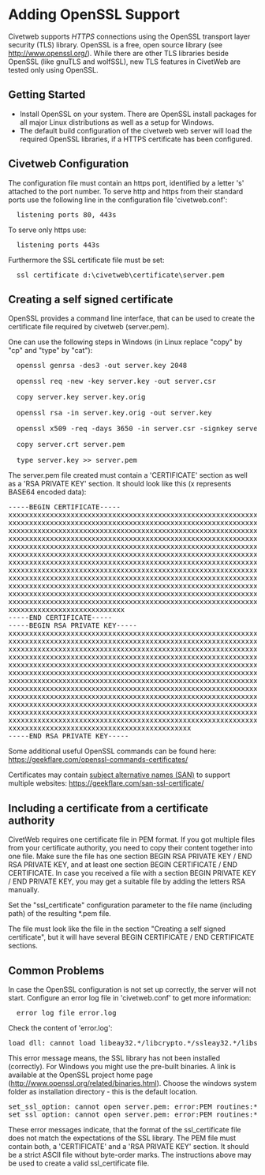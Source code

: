 Adding OpenSSL Support
=====

Civetweb supports *HTTPS* connections using the OpenSSL transport layer
security (TLS) library. OpenSSL is a free, open source library (see
http://www.openssl.org/). While there are other TLS libraries beside OpenSSL (like gnuTLS and wolfSSL), new TLS features in CivetWeb are tested only using OpenSSL.


Getting Started
----

- Install OpenSSL on your system. There are OpenSSL install packages for all
  major Linux distributions as well as a setup for Windows.
- The default build configuration of the civetweb web server will load the
  required OpenSSL libraries, if a HTTPS certificate has been configured.


Civetweb Configuration
----

The configuration file must contain an https port, identified by a letter 's'
attached to the port number.
To serve http and https from their standard ports use the following line in
the configuration file 'civetweb.conf':
<pre>
  listening_ports 80, 443s
</pre>
To serve only https use:
<pre>
  listening_ports 443s
</pre>

Furthermore the SSL certificate file must be set:
<pre>
  ssl_certificate d:\civetweb\certificate\server.pem
</pre>


Creating a self signed certificate
----

OpenSSL provides a command line interface, that can be used to create the
certificate file required by civetweb (server.pem).

One can use the following steps in Windows (in Linux replace "copy" by "cp"
and "type" by "cat"):

<pre>
  openssl genrsa -des3 -out server.key 2048

  openssl req -new -key server.key -out server.csr

  copy server.key server.key.orig

  openssl rsa -in server.key.orig -out server.key

  openssl x509 -req -days 3650 -in server.csr -signkey server.key -out server.crt

  copy server.crt server.pem

  type server.key >> server.pem
</pre>

The server.pem file created must contain a 'CERTIFICATE' section as well as a
'RSA PRIVATE KEY' section. It should look like this (x represents BASE64
encoded data):

<pre>
-----BEGIN CERTIFICATE-----
xxxxxxxxxxxxxxxxxxxxxxxxxxxxxxxxxxxxxxxxxxxxxxxxxxxxxxxxxxxxxxxx
xxxxxxxxxxxxxxxxxxxxxxxxxxxxxxxxxxxxxxxxxxxxxxxxxxxxxxxxxxxxxxxx
xxxxxxxxxxxxxxxxxxxxxxxxxxxxxxxxxxxxxxxxxxxxxxxxxxxxxxxxxxxxxxxx
xxxxxxxxxxxxxxxxxxxxxxxxxxxxxxxxxxxxxxxxxxxxxxxxxxxxxxxxxxxxxxxx
xxxxxxxxxxxxxxxxxxxxxxxxxxxxxxxxxxxxxxxxxxxxxxxxxxxxxxxxxxxxxxxx
xxxxxxxxxxxxxxxxxxxxxxxxxxxxxxxxxxxxxxxxxxxxxxxxxxxxxxxxxxxxxxxx
xxxxxxxxxxxxxxxxxxxxxxxxxxxxxxxxxxxxxxxxxxxxxxxxxxxxxxxxxxxxxxxx
xxxxxxxxxxxxxxxxxxxxxxxxxxxxxxxxxxxxxxxxxxxxxxxxxxxxxxxxxxxxxxxx
xxxxxxxxxxxxxxxxxxxxxxxxxxxxxxxxxxxxxxxxxxxxxxxxxxxxxxxxxxxxxxxx
xxxxxxxxxxxxxxxxxxxxxxxxxxxxxxxxxxxxxxxxxxxxxxxxxxxxxxxxxxxxxxxx
xxxxxxxxxxxxxxxxxxxxxxxxxxxxxxxxxxxxxxxxxxxxxxxxxxxxxxxxxxxxxxxx
xxxxxxxxxxxxxxxxxxxxxxxxxxxxxxxxxxxxxxxxxxxxxxxxxxxxxxxxxxxxxxxx
xxxxxxxxxxxxxxxxxxxxxxxxxxxx
-----END CERTIFICATE-----
-----BEGIN RSA PRIVATE KEY-----
xxxxxxxxxxxxxxxxxxxxxxxxxxxxxxxxxxxxxxxxxxxxxxxxxxxxxxxxxxxxxxxx
xxxxxxxxxxxxxxxxxxxxxxxxxxxxxxxxxxxxxxxxxxxxxxxxxxxxxxxxxxxxxxxx
xxxxxxxxxxxxxxxxxxxxxxxxxxxxxxxxxxxxxxxxxxxxxxxxxxxxxxxxxxxxxxxx
xxxxxxxxxxxxxxxxxxxxxxxxxxxxxxxxxxxxxxxxxxxxxxxxxxxxxxxxxxxxxxxx
xxxxxxxxxxxxxxxxxxxxxxxxxxxxxxxxxxxxxxxxxxxxxxxxxxxxxxxxxxxxxxxx
xxxxxxxxxxxxxxxxxxxxxxxxxxxxxxxxxxxxxxxxxxxxxxxxxxxxxxxxxxxxxxxx
xxxxxxxxxxxxxxxxxxxxxxxxxxxxxxxxxxxxxxxxxxxxxxxxxxxxxxxxxxxxxxxx
xxxxxxxxxxxxxxxxxxxxxxxxxxxxxxxxxxxxxxxxxxxxxxxxxxxxxxxxxxxxxxxx
xxxxxxxxxxxxxxxxxxxxxxxxxxxxxxxxxxxxxxxxxxxxxxxxxxxxxxxxxxxxxxxx
xxxxxxxxxxxxxxxxxxxxxxxxxxxxxxxxxxxxxxxxxxxxxxxxxxxxxxxxxxxxxxxx
xxxxxxxxxxxxxxxxxxxxxxxxxxxxxxxxxxxxxxxxxxxxxxxxxxxxxxxxxxxxxxxx
xxxxxxxxxxxxxxxxxxxxxxxxxxxxxxxxxxxxxxxxxxxxxxxxxxxxxxxxxxxxxxxx
xxxxxxxxxxxxxxxxxxxxxxxxxxxxxxxxxxxxxxxxxxxx
-----END RSA PRIVATE KEY-----
</pre>

Some additional useful OpenSSL commands can be found here: https://geekflare.com/openssl-commands-certificates/

Certificates may contain [subject alternative names (SAN)](https://en.wikipedia.org/wiki/Subject_Alternative_Name) 
to support multiple websites: https://geekflare.com/san-ssl-certificate/


Including a certificate from a certificate authority
----

CivetWeb requires one certificate file in PEM format.
If you got multiple files from your certificate authority,
you need to copy their content together into one file.
Make sure the file has one section BEGIN RSA PRIVATE KEY /
END RSA PRIVATE KEY, and at least one section
BEGIN CERTIFICATE / END CERTIFICATE.
In case you received a file with a section
BEGIN PRIVATE KEY / END PRIVATE KEY,
you may get a suitable file by adding the letters RSA manually.

Set the "ssl_certificate" configuration parameter to the
file name (including path) of the resulting *.pem file.

The file must look like the file in the section
"Creating a self signed certificate", but it will have several
BEGIN CERTIFICATE / END CERTIFICATE sections.


Common Problems
----

In case the OpenSSL configuration is not set up correctly, the server will not
start. Configure an error log file in 'civetweb.conf' to get more information:
<pre>
  error_log_file error.log
</pre>

Check the content of 'error.log':

<pre>
load_dll: cannot load libeay32.*/libcrypto.*/ssleay32.*/libssl.*
</pre>
This error message means, the SSL library has not been installed (correctly).
For Windows you might use the pre-built binaries. A link is available at the
OpenSSL project home page (http://www.openssl.org/related/binaries.html).
Choose the windows system folder as installation directory - this is the
default location.

<pre>
set_ssl_option: cannot open server.pem: error:PEM routines:*:PEM_read_bio:no start line
set_ssl_option: cannot open server.pem: error:PEM routines:*:PEM_read_bio:bad end line
</pre>
These error messages indicate, that the format of the ssl_certificate file does
not match the expectations of the SSL library. The PEM file must contain both,
a 'CERTIFICATE' and a 'RSA PRIVATE KEY' section. It should be a strict ASCII
file without byte-order marks.
The instructions above may be used to create a valid ssl_certificate file.


